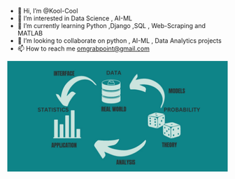 - 👋 Hi, I’m @Kool-Cool
- 👀 I’m interested in Data Science , AI-ML 
- 🌱 I’m currently learning Python ,Django ,SQL , Web-Scraping and MATLAB 
- 💞️ I’m looking to collaborate on python , AI-ML , Data Analytics projects
- 📫 How to reach me omgrabpoint@gmail.com

<img src="https://github.com/Kool-Cool/dump-/blob/main/e2085ca6-c0a3-49f4-91ef-24759fec0ba4.jpg"  />


<!---
Kool-Cool/Kool-Cool is a ✨ special ✨ repository because its `README.md` (this file) appears on your GitHub profile.
You can click the Preview link to take a look at your changes.
--->
